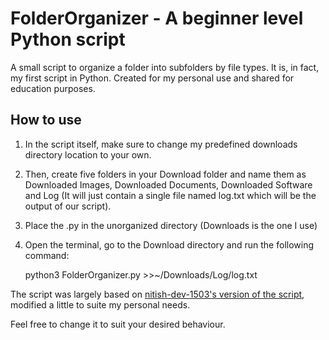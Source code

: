 # FolderOrganizer - A beginner level Python script
A small script to organize a folder into subfolders by file types. It is, in fact, my first script in Python. Created for my personal use and shared for education purposes.


## How to use
1. In the script itself, make sure to change my predefined downloads directory location to your own.

1. Then, create five folders in your Download folder and name them as Downloaded Images, Downloaded Documents, Downloaded Software and Log (It will just contain a single file named log.txt which will be the output of our script).

1. Place the .py in the unorganized directory (Downloads is the one I use)

1. Open the terminal, go to the Download directory and run the following command:
    
    python3 FolderOrganizer.py >>~/Downloads/Log/log.txt

The script was largely based on [nitish-dev-1503's version of the script](https://github.com/nitish-dev-1503/Organize-Download-Files), modified a little to suite my personal needs.

Feel free to change it to suit your desired behaviour.
